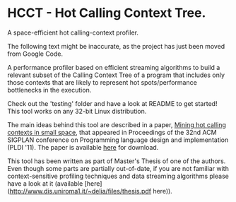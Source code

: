 # HCCT - Hot Calling Context Tree.
A space-efficient hot calling-context profiler.

The following text might be inaccurate, as the project has just been moved from Google Code.

A performance profiler based on efficient streaming algorithms to build a relevant subset of the Calling Context Tree of a program that includes only those contexts that are likely to represent hot spots/performance bottlenecks in the execution.

Check out the 'testing' folder and have a look at README to get started! This tool works on any 32-bit Linux distribution.

The main ideas behind this tool are described in a paper, [Mining hot calling contexts in small space](http://dx.doi.org/10.1145/1993316.1993559), that appeared in Proceedings of the 32nd ACM SIGPLAN conference on Programming language design and implementation (PLDI '11). The paper is available [here](http://www.dis.uniroma1.it/~demetres/didattica/ae/upload/papers/pldi149-delia.pdf) for download.

This tool has been written as part of Master's Thesis of one of the authors. Even though some parts are partially out-of-date, if you are not familiar with context-sensitive profiling techniques and data streaming algorithms please have a look at it (available [here](http://www.dis.uniroma1.it/~delia/files/thesis.pdf here)).


